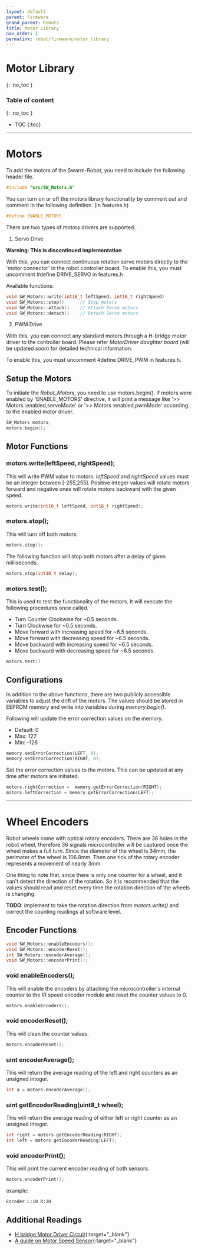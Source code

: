 ```yaml
---
layout: default
parent: Firmware
grand_parent: Robots
title: Motor Library
nav_order: 1
permalink: robot/firmware/motor_library
---
```


# Motor Library
{: .no_toc }

### Table of content
{: .no_toc }
- TOC
{:toc}

----
# Motors

To add the motors of the Swarm-Robot, you need to include the following header file.

```cpp
#include "src/SW_Motors.h"
```

You can turn on or off the motors library functionality by comment out and comment in the following definition. (in features.h)

```cpp
#define ENABLE_MOTORS
```

There are two types of motors drivers are supported.

1. Servo Drive

**Warning: This is discontinued implementation**

With this, you can connect continuous rotation servo motors directly to the 'motor connector' in the robot controller board. To enable this, you must uncomment #define DRIVE_SERVO in features.h

Available functions:
```cpp
void SW_Motors::write(int16_t leftSpeed, int16_t rightSpeed)
void SW_Motors::stop()		// Stop motors
void SW_Motors::attach()   	// Attach Servo motors
void SW_Motors::detach()   	// Detach Servo motors
```

2. PWM Drive

With this, you can connect any standard motors through a H-bridge motor driver to the controller board. Please refer *MotorDriver daughter board* (will be updated soon) for detailed technical information.

To enable this, you must uncomment #define DRIVE_PWM in features.h.

## Setup the Motors

To initiate the *Robot_Motors*, you need to use motors.begin(). If motors were enabled by 'ENABLE_MOTORS' directive, it will print a message like '>> Motors  :enabled,servoMode' or '>> Motors  :enabled,pwmMode' according to the enabled motor driver.

```cpp
SW_Motors motors;
motors.begin();
```

## Motor Functions

### motors.write(leftSpeed, rightSpeed);

This will write PWM value to motors. *leftSpeed* and *rightSpeed* values must be an integer between [-255,255].
Positive integer values will rotate motors forward and negative ones will rotate motors backward with the given speed.

```cpp
motors.write(int16_t leftSpeed, int16_t rightSpeed);
```

### motors.stop();

This will turn off both motors.

```cpp
motors.stop();
```

The following function will stop both motors after a delay of given milliseconds.

```cpp
motors.stop(int16_t delay);
```

### motors.test();

This is used to test the functionality of the motors. It will execute the following procedures once called.
- Turn Counter Clockwise for ~0.5 seconds.
- Turn Clockwise for ~0.5 seconds.
- Move forward with increasing speed for ~6.5 seconds.
- Move forward with decreasing speed for ~6.5 seconds.
- Move backward with increasing speed for ~6.5 seconds.
- Move backward with decreasing speed for ~6.5 seconds.

```cpp
motors.test()
```

## Configurations

In addition to the above functions, there are two publicly accessible variables to adjust the drift of the motors.
The values should be stored in EEPROM memory and write into variables during *memory.begin()*.

Following will update the error correction values on the memory.
- Default: 0
- Max: 127
- Min: -128

```cpp
memory.setErrorCorrection(LEFT, 0);
memory.setErrorCorrection(RIGHT, 0);
```

Set the error correction values to the motors. This can be updated at any time after motors are initiated.
```cpp
motors.rightCorrection =  memory.getErrorCorrection(RIGHT);
motors.leftCorrection = memory.getErrorCorrection(LEFT);

```


----
# Wheel Encoders

Robot wheels come with optical rotary encoders. There are 36 holes in the robot wheel, therefore 36 signals microcontroller will be captured once the wheel makes a full turn. Since the diameter of the wheel is 34mm, the perimeter of the wheel is 106.8mm. Then one tick of the rotary encoder represents a movement of nearly 3mm.

One thing to note that, since there is only one counter for a wheel, and it can't detect the direction of the rotation. So it is recommended that the values should read and reset every time the rotation direction of the wheels is changing.

**TODO**: implement to take the rotation direction from *motors.write()* and correct the counting readings at software level.

## Encoder Functions

```cpp
void SW_Motors::enableEncoders();
void SW_Motors::encoderReset();
int SW_Motors::encoderAverage();
void SW_Motors::encoderPrint();
```

### void enableEncoders();

This will enable the encoders by attaching the microcontroller's internal counter to the IR speed encoder module and reset the counter values to 0.

```cpp
motors.enableEncoders();
```

### void encoderReset();

This will clean the counter values.

```cpp
motors.encoderReset();
```

### uint encoderAverage();

This will return the average reading of the left and right counters as an unsigned integer.

```cpp
int a = motors.encoderAverage();
```

### uint getEncoderReading(uint8_t wheel);

This will return the average reading of either left or right counter as an unsigned integer.

```cpp
int right = motors.getEncoderReading(RIGHT);
int left = motors.getEncoderReading(LEFT);
```

### void encoderPrint();

This will print the current encoder reading of both sensors.

```cpp
motors.encoderPrint();
```
example:
```bash
Encoder L:10 R:20
```


## Additional Readings

- [H bridge Motor Driver Circuit](https://www.circuitstoday.com/h-bridge-motor-driver-circuit){:target="_blank"}
- [A guide on Motor Speed Sensor](https://www.teachmemicro.com/lm393-ir-module-motor-speed-sensor/){:target="_blank"}
